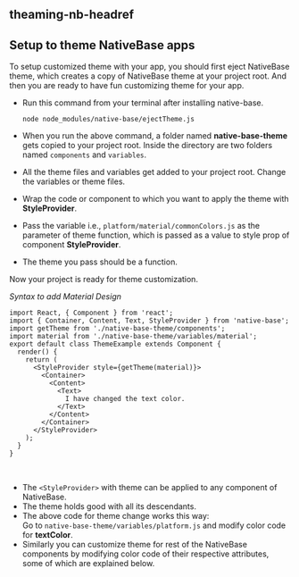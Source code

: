 ## theaming-nb-headref
## Setup to theme NativeBase apps

To setup customized theme with your app, you should first eject NativeBase theme, which creates a copy of NativeBase theme at your project root. And then you are ready to have fun customizing theme for your app.

* Run this command from your terminal after installing native-base.

    `node node_modules/native-base/ejectTheme.js`

* When you run the above command, a folder named **native-base-theme** gets copied to your project root. Inside the directory are two folders named `components` and `variables`.
* All the theme files and variables get added to your project root. Change the variables or theme files.
* Wrap the code or component to which you want to apply the theme with **StyleProvider**.
* Pass the variable i.e., `platform/material/commonColors.js` as the parameter of theme function, which is passed as a value to style prop of component **StyleProvider**.
* The theme you pass should be a function.

Now your project is ready for theme customization.

*Syntax to add Material Design*
<pre class="line-numbers"><code class="language-jsx">import React, { Component } from 'react';
import { Container, Content, Text, StyleProvider } from 'native-base';
import getTheme from './native-base-theme/components';
import material from './native-base-theme/variables/material';
​export default class ThemeExample extends Component {
  render() {
    return (
      &lt;StyleProvider style={getTheme(material)}>
        &lt;Container>
          &lt;Content>
            &lt;Text>
              I have changed the text color.
            &lt;/Text>
          &lt;/Content>
        &lt;/Container>
      &lt;/StyleProvider>
    );
  }
}</code></pre><br />

* The <code>&lt;StyleProvider></code> with theme can be applied to any component of NativeBase.
* The theme holds good with all its descendants.
* The above code for theme change works this way:<br />
Go to `native-base-theme/variables/platform.js` and modify color code for **textColor**.
* Similarly you can customize theme for rest of the NativeBase components by modifying color code of their respective attributes, some of which are explained below.
